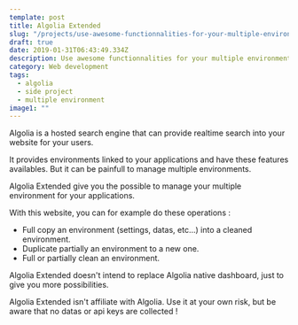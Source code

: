 ```yaml
---
template: post
title: Algolia Extended
slug: "/projects/use-awesome-functionnalities-for-your-multiple-environment-algolia"
draft: true
date: 2019-01-31T06:43:49.334Z
description: Use awesome functionnalities for your multiple environment algolia.
category: Web development
tags:
  - algolia
  - side project
  - multiple environment
image1: ""
---
```

Algolia is a hosted search engine that can provide realtime search into your website for your users.

It provides environments linked to your applications and have these features availables. But it can be painfull to manage multiple environments.



Algolia Extended give you the possible to manage your multiple environment for your applications.

With this website, you can for example do these operations :

* Full copy an environment (settings, datas, etc...) into a cleaned environment.
* Duplicate partially an environment to a new one.
* Full or partially clean an environment.

Algolia Extended doesn't intend to replace Algolia native dashboard, just to give you more possibilities.

Algolia Extended isn't affiliate with Algolia. Use it at your own risk, but be aware that no datas or api keys are collected !
